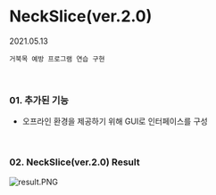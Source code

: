 # NeckSlice(ver.2.0)

2021.05.13

`거북목 예방 프로그램 연습 구현`

<br>

### 01. 추가된 기능

* 오프라인 환경을 제공하기 위해 GUI로 인터페이스를 구성

<br>

###  02. NeckSlice(ver.2.0) Result

![result.PNG]()